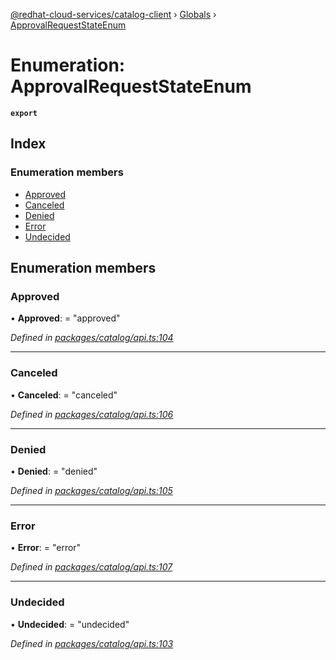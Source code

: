 [@redhat-cloud-services/catalog-client](../README.md) › [Globals](../globals.md) › [ApprovalRequestStateEnum](approvalrequeststateenum.md)

# Enumeration: ApprovalRequestStateEnum

**`export`** 

## Index

### Enumeration members

* [Approved](approvalrequeststateenum.md#approved)
* [Canceled](approvalrequeststateenum.md#canceled)
* [Denied](approvalrequeststateenum.md#denied)
* [Error](approvalrequeststateenum.md#error)
* [Undecided](approvalrequeststateenum.md#undecided)

## Enumeration members

###  Approved

• **Approved**: = "approved"

*Defined in [packages/catalog/api.ts:104](https://github.com/RedHatInsights/javascript-clients/blob/master/packages/catalog/api.ts#L104)*

___

###  Canceled

• **Canceled**: = "canceled"

*Defined in [packages/catalog/api.ts:106](https://github.com/RedHatInsights/javascript-clients/blob/master/packages/catalog/api.ts#L106)*

___

###  Denied

• **Denied**: = "denied"

*Defined in [packages/catalog/api.ts:105](https://github.com/RedHatInsights/javascript-clients/blob/master/packages/catalog/api.ts#L105)*

___

###  Error

• **Error**: = "error"

*Defined in [packages/catalog/api.ts:107](https://github.com/RedHatInsights/javascript-clients/blob/master/packages/catalog/api.ts#L107)*

___

###  Undecided

• **Undecided**: = "undecided"

*Defined in [packages/catalog/api.ts:103](https://github.com/RedHatInsights/javascript-clients/blob/master/packages/catalog/api.ts#L103)*
